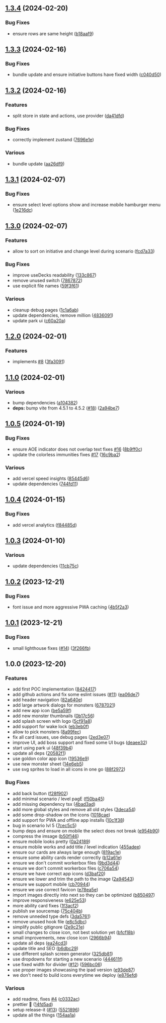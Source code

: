 

## [1.3.4](https://github.com/JanStevens/monster-mirror/compare/1.3.3...1.3.4) (2024-02-20)


### Bug Fixes

* ensure rows are same height ([b18aaf9](https://github.com/JanStevens/monster-mirror/commit/b18aaf9d69fcc4eb0d032d2303089550af8949ed))

## [1.3.3](https://github.com/JanStevens/monster-mirror/compare/1.3.2...1.3.3) (2024-02-16)


### Bug Fixes

* bundle update and ensure initiative buttons have fixed width ([c040d50](https://github.com/JanStevens/monster-mirror/commit/c040d504ad36d94556e986b8641ac8df7d6ca05d))

## [1.3.2](https://github.com/JanStevens/monster-mirror/compare/1.3.1...1.3.2) (2024-02-16)


### Features

* split store in state and actions, use provider ([da41dfd](https://github.com/JanStevens/monster-mirror/commit/da41dfded521b6994cb96b85816604e8829d4185))


### Bug Fixes

* correctly implement zustand ([7696e1e](https://github.com/JanStevens/monster-mirror/commit/7696e1edcaf4cc288198c14eb119b7867a4e85ac))


### Various

* bundle update ([aa26df9](https://github.com/JanStevens/monster-mirror/commit/aa26df9ee2c8e50e2372413272f61c9bec9a7d47))

## [1.3.1](https://github.com/JanStevens/monster-mirror/compare/1.3.0...1.3.1) (2024-02-07)


### Bug Fixes

* ensure select level options show and increase mobile hamburger menu ([1e216dc](https://github.com/JanStevens/monster-mirror/commit/1e216dcbcbb09713d21e80c99b12929edf03a435))

## [1.3.0](https://github.com/JanStevens/monster-mirror/compare/1.2.0...1.3.0) (2024-02-07)


### Features

* allow to sort on initiative and change level during scenario ([fcd7a33](https://github.com/JanStevens/monster-mirror/commit/fcd7a3388ccfd8ff6ca55d3d2cf7e561e13edd0c))


### Bug Fixes

* improve useDecks readability ([133c867](https://github.com/JanStevens/monster-mirror/commit/133c8677cb10747b3dada6085d96ab94614910ff))
* remove unused switch ([7867872](https://github.com/JanStevens/monster-mirror/commit/7867872e596a0f5c44a1d15320716c10c80d3482))
* use explicit file names ([59f3f61](https://github.com/JanStevens/monster-mirror/commit/59f3f612ff94e89dfccd7a77395afced816b5b77))


### Various

* cleanup debug pages ([1c1a6ab](https://github.com/JanStevens/monster-mirror/commit/1c1a6abfcd3bcc7fff07c2f5564f0450c1303de0))
* update dependencies, remove million ([4836091](https://github.com/JanStevens/monster-mirror/commit/48360912635127cec467dca52f0d427b1ef5e5e7))
* update park ui ([c60a20a](https://github.com/JanStevens/monster-mirror/commit/c60a20a5cc7697e1d74bf89b1d2defee07a4810b))

## [1.2.0](https://github.com/JanStevens/monster-mirror/compare/1.1.0...1.2.0) (2024-02-01)


### Features

* implements [#8](https://github.com/JanStevens/monster-mirror/issues/8) ([3fa3091](https://github.com/JanStevens/monster-mirror/commit/3fa3091861cc768d258a99d7c9474f4ebda167f9))

## [1.1.0](https://github.com/JanStevens/monster-mirror/compare/1.0.5...1.1.0) (2024-02-01)


### Various

* bump dependencies ([a104382](https://github.com/JanStevens/monster-mirror/commit/a1043822c09064bf29ed734ee88889019871afd0))
* **deps:** bump vite from 4.5.1 to 4.5.2 ([#18](https://github.com/JanStevens/monster-mirror/issues/18)) ([2a94be7](https://github.com/JanStevens/monster-mirror/commit/2a94be7f7120ba11d9c67da1446284f0806f0b7a))

## [1.0.5](https://github.com/JanStevens/monster-mirror/compare/1.0.4...1.0.5) (2024-01-19)


### Bug Fixes

* ensure AOE indicator does not overlap text fixes [#16](https://github.com/JanStevens/monster-mirror/issues/16) ([8b9ff0c](https://github.com/JanStevens/monster-mirror/commit/8b9ff0cb1cb731e8da99fbe4e6e4a63c42731b46))
* update the colorless immunities fixes [#17](https://github.com/JanStevens/monster-mirror/issues/17) ([16c9ba2](https://github.com/JanStevens/monster-mirror/commit/16c9ba2082b20874d1f676739413032b25dd127a))


### Various

* add vercel speed insights ([85445d6](https://github.com/JanStevens/monster-mirror/commit/85445d695c0692fcd435e3e99f4e83aa779ad62c))
* update dependencies ([744fd11](https://github.com/JanStevens/monster-mirror/commit/744fd117a72b01666f6617557757e8bdaf0d1bf5))

## [1.0.4](https://github.com/JanStevens/monster-mirror/compare/1.0.2...1.0.4) (2024-01-15)


### Bug Fixes

* add vercel analytics ([f84485d](https://github.com/JanStevens/monster-mirror/commit/f84485d5f2ba7ed2368acb99b891aa90af91eb2b))

## [1.0.3](https://github.com/JanStevens/monster-mirror/compare/1.0.2...1.0.3) (2024-01-10)


### Various

* update dependencies ([11cb75c](https://github.com/JanStevens/monster-mirror/commit/11cb75cb51741f63766720026af580e5705334e4))

## [1.0.2](https://github.com/JanStevens/monster-mirror/compare/1.0.1...1.0.2) (2023-12-21)


### Bug Fixes

* font issue and more aggressive PWA caching ([4b5f2a3](https://github.com/JanStevens/monster-mirror/commit/4b5f2a3ad5eb8eb56adfd01b55953d5b3892e6b5))

## [1.0.1](https://github.com/JanStevens/monster-mirror/compare/1.0.0...1.0.1) (2023-12-21)


### Bug Fixes

* small lighthouse fixes ([#14](https://github.com/JanStevens/monster-mirror/issues/14)) ([3f266fb](https://github.com/JanStevens/monster-mirror/commit/3f266fb8d354beac1c57a0928e086cc17ed5e963))

## 1.0.0 (2023-12-20)


### Features

* add first POC implementation ([8424417](https://github.com/JanStevens/monster-mirror/commit/84244170bc8288c6a8b5858a8bfa09049cae380c))
* add github actions and fix some eslint issues ([#11](https://github.com/JanStevens/monster-mirror/issues/11)) ([ea06de7](https://github.com/JanStevens/monster-mirror/commit/ea06de73120d9581322a55fb058d6f4ce3cf4c7b))
* add header navigation ([82a640e](https://github.com/JanStevens/monster-mirror/commit/82a640ee63d9e831ffa43c5531c41598f09b54ce))
* add large artwork dialogs for monsters ([6787021](https://github.com/JanStevens/monster-mirror/commit/6787021f061a7197c90339d14abbb14ef21a5499))
* add new app icon ([be5a59f](https://github.com/JanStevens/monster-mirror/commit/be5a59ffcdc3118b8295671395289e875db95eb1))
* add new monster thumbnails ([0b17c56](https://github.com/JanStevens/monster-mirror/commit/0b17c5655d6f9d450a8e86eb5ecac97468df9786))
* add splash screen with logo ([5cf91a8](https://github.com/JanStevens/monster-mirror/commit/5cf91a8271b63b964243ef8a0379c5d84cf64469))
* add support for wake lock ([eb3eb0f](https://github.com/JanStevens/monster-mirror/commit/eb3eb0f2a406d70a61d28949d80dc862f36465b2))
* allow to pick monsters ([8a99fec](https://github.com/JanStevens/monster-mirror/commit/8a99fecc43455b41a3353188af910818a9fb6d52))
* fix all card issues, use debug pages ([2ed3e07](https://github.com/JanStevens/monster-mirror/commit/2ed3e0709da7df4d21d023b9d2a80627c3980936))
* improve UI, add boss support and fixed some UI bugs ([deaee32](https://github.com/JanStevens/monster-mirror/commit/deaee32ec4f5429548a041b3e94c9626a32a2c1f))
* start using park ui ([48f39b4](https://github.com/JanStevens/monster-mirror/commit/48f39b46924442034f5e817bff2500596905990e))
* update all deps ([20582f1](https://github.com/JanStevens/monster-mirror/commit/20582f14706c5a2736e6c5152214aa96c67202f4))
* use goldon color app icon ([19536e9](https://github.com/JanStevens/monster-mirror/commit/19536e9a9a4055cf9b10807e7c9729032d705b50))
* use new monster sheet ([14e6eb5](https://github.com/JanStevens/monster-mirror/commit/14e6eb5e7714e9bb1cced342d6591bd3fbe8dd31))
* use svg sprites to load in all icons in one go ([88f2972](https://github.com/JanStevens/monster-mirror/commit/88f29724260b419ae601e17ef29f8f4ee0d1e4d4))


### Bug Fixes

* add back button ([f28f902](https://github.com/JanStevens/monster-mirror/commit/f28f9029d41e0dec4fedb2302b2ff1746a8310c9))
* add minimal scenario / level pagE ([f50ba45](https://github.com/JanStevens/monster-mirror/commit/f50ba458b82df8718108241aba27b8f42c4c9d97))
* add missing dependency tsx ([4bad3ad](https://github.com/JanStevens/monster-mirror/commit/4bad3ad9b45f2b8477bb3c6de21330ba8789c2ab))
* add more global styles and remove all old styles ([3deca54](https://github.com/JanStevens/monster-mirror/commit/3deca546ebcf41d1e74e3db2a4ac96856272bf3a))
* add some drop-shadow on the icons ([1018cae](https://github.com/JanStevens/monster-mirror/commit/1018cae20a6f789234d94cba5cee7c0aa8644984))
* add support for PWA and offline app installs ([10c1f38](https://github.com/JanStevens/monster-mirror/commit/10c1f387ee12b9267c5c6553f4c620ccc4e3148b))
* bug in scenario lvl 5 ([7cec5c5](https://github.com/JanStevens/monster-mirror/commit/7cec5c509f730c916bf4da0c24346e42b04b42f6))
* bump deps and ensure on mobile the select does not break ([e954b90](https://github.com/JanStevens/monster-mirror/commit/e954b90429dda6519715b83a7216512f96747824))
* compress the imsage ([b50f146](https://github.com/JanStevens/monster-mirror/commit/b50f1463458aa6911ffae920d0379bb870b9271f))
* ensure mobile looks pretty ([0a24189](https://github.com/JanStevens/monster-mirror/commit/0a241892f493172cb674c24ad591d7aae0a3dec5))
* ensure mobile works and add title / level indication ([455adee](https://github.com/JanStevens/monster-mirror/commit/455adee56055fa2c39ffd1168fe4de05876cbe1a))
* ensure our cards are always large enough ([819ac1e](https://github.com/JanStevens/monster-mirror/commit/819ac1ec6107f94684cf6b9ce2788dc0b18c86bd))
* ensure some ability cards render correctly ([b12a61e](https://github.com/JanStevens/monster-mirror/commit/b12a61e0e39d5ed33fdec3b80a04850f81faad5c))
* ensure we don't commit workerbox files ([9bd3d44](https://github.com/JanStevens/monster-mirror/commit/9bd3d44d26e3759c1aee7056291f6532897fd900))
* ensure we don't commit workerbox files ([c706a54](https://github.com/JanStevens/monster-mirror/commit/c706a54cfda9384556cb3a06bfe14f2dd459d710))
* ensure we have correct app icons ([d3baf20](https://github.com/JanStevens/monster-mirror/commit/d3baf20c14f9dd64d112ee744cbcffbb1d640066))
* ensure we lower and trim the path to the image ([2a94543](https://github.com/JanStevens/monster-mirror/commit/2a9454339bbbb01949739ac83437dd76e2b5c93c))
* ensure we support mobile ([cb70944](https://github.com/JanStevens/monster-mirror/commit/cb709449e5287e321cbad333fe67befc079df420))
* ensure we use correct favicon ([e78ea5e](https://github.com/JanStevens/monster-mirror/commit/e78ea5eabc72d84d346d79ce70cb6ca44bdfa523))
* import images directly into next so they can be optimized ([b850497](https://github.com/JanStevens/monster-mirror/commit/b85049789f5773a476adedeb46e9ab6204a0d84d))
* improve responsiveness ([e625e53](https://github.com/JanStevens/monster-mirror/commit/e625e5387dce19286ae8d885f0c68e683565ea3b))
* more ability card fixes ([1f3acf2](https://github.com/JanStevens/monster-mirror/commit/1f3acf295198c69def7286cbd5b5ed9e6348fb62))
* publish sw sourcemap ([75c404b](https://github.com/JanStevens/monster-mirror/commit/75c404b24fe709a4cd6967a385b0d060070e281b))
* remove unneded type defs ([3da5761](https://github.com/JanStevens/monster-mirror/commit/3da57615242b59c248156c5ef6d2e777017d7f88))
* remove unused hook file ([e8c5dbc](https://github.com/JanStevens/monster-mirror/commit/e8c5dbc533d7b43c20c47ff4d4983a397a554ed6))
* simplify public gitignore ([2e9c21e](https://github.com/JanStevens/monster-mirror/commit/2e9c21e58526a6bf65d19a5cdbb3ae8cf1468483))
* small changes to close icon, not best solution yet ([bfcf18b](https://github.com/JanStevens/monster-mirror/commit/bfcf18b9cf8cd452919b452ac87248837b6eaa4d))
* small improvements, new close icon ([2966b94](https://github.com/JanStevens/monster-mirror/commit/2966b94ceebf6386f0e8b27e73c489c89e185774))
* update all deps ([ea24cd3](https://github.com/JanStevens/monster-mirror/commit/ea24cd30f9859d41f3fe1a97f62d8515b4132c78))
* update title and SEO ([b6dbc29](https://github.com/JanStevens/monster-mirror/commit/b6dbc2911077eed537f27f555d0d99a1a25c0bae))
* use different splash screen generator ([325db81](https://github.com/JanStevens/monster-mirror/commit/325db8116b030edd1efb09f5eaddffc608c86d8a))
* use dropdowns for starting a new scenario ([444611f](https://github.com/JanStevens/monster-mirror/commit/444611f4e5aa3b9424c7f1518939d39ff9d49cee))
* use fixed width for divider ([#12](https://github.com/JanStevens/monster-mirror/issues/12)) ([596bc06](https://github.com/JanStevens/monster-mirror/commit/596bc06eae6cb9331cd0b0f763491e8e8654f2ea))
* use proper images showcasing the ipad version ([e93de87](https://github.com/JanStevens/monster-mirror/commit/e93de8755a829a08baa42155380d0fe4d07d3d92))
* we don't need to build icons everytime we deploy ([e876efd](https://github.com/JanStevens/monster-mirror/commit/e876efd52e9c6d260545733b37cb89258ca2e4fb))


### Various

* add readme, fixes [#4](https://github.com/JanStevens/monster-mirror/issues/4) ([c0332ac](https://github.com/JanStevens/monster-mirror/commit/c0332acb8c02992918aa8ad45c499aa38b13f015))
* prettier :lipstick: ([14fd5ad](https://github.com/JanStevens/monster-mirror/commit/14fd5ad2e3573212b7813aba27b0ff4295dd6f2e))
* setup release-it ([#13](https://github.com/JanStevens/monster-mirror/issues/13)) ([5521896](https://github.com/JanStevens/monster-mirror/commit/55218965ff4b2d128c3cf60d5c7fc28b1f7165f5))
* update all the things ([154aa1a](https://github.com/JanStevens/monster-mirror/commit/154aa1a76f29d2a8c63712e79a091a4870479b34))
